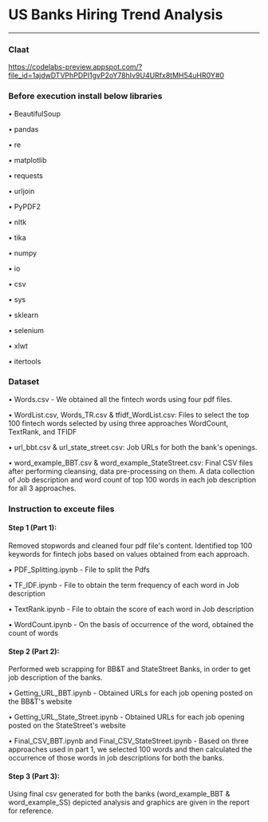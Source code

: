 # US Banks Hiring Trend Analysis
*********************************

### Claat

https://codelabs-preview.appspot.com/?file_id=1ajdwDTVPhPDPI1gvP2oY78hIv9U4URfx8tMH54uHR0Y#0

### Before execution install below libraries
•	BeautifulSoup

•	pandas

•	re

•	matplotlib

•	requests

•	urljoin

•	PyPDF2

•	nltk

•	tika

•	numpy

•	io

•	csv

•	sys

•	sklearn

•	selenium

•	xlwt

•	itertools

### Dataset
•	Words.csv - We obtained all the fintech words using four pdf files.

•	WordList.csv, Words_TR.csv & tfidf_WordList.csv: Files to select the top 100 fintech words selected by using three approaches WordCount, TextRank, and TFIDF

•	url_bbt.csv & url_state_street.csv: Job URLs for both the bank's openings.

•	word_example_BBT.csv & word_example_StateStreet.csv: Final CSV files after performing cleansing, data pre-processing on them. A data collection of Job description and word count of top 100 words in each job description for all 3 approaches.

### Instruction to exceute files
#### Step 1 (Part 1):

Removed stopwords and cleaned four pdf file's content. Identified top 100 keywords for fintech jobs based on values obtained from each approach.

•	PDF_Splitting.ipynb - File to split the Pdfs

•	TF_IDF.ipynb - File to obtain the term frequency of each word in Job description

•	TextRank.ipynb - File to obtain the score of each word in Job description

•	WordCount.ipynb - On the basis of occurrence of the word, obtained the count of words 

#### Step 2 (Part 2): 

Performed web scrapping for BB&T and StateStreet Banks, in order to get job description of the banks.

•	Getting_URL_BBT.ipynb - Obtained URLs for each job opening posted on the BB&T's website

•	Getting_URL_State_Street.ipynb - Obtained URLs for each job opening posted on the StateStreet's website

•	Final_CSV_BBT.ipynb and Final_CSV_StateStreet.ipynb - Based on three approaches used in part 1, we selected 100 words and then calculated the occurrence of those words in job descriptions for both the banks.

#### Step 3 (Part 3):

Using final csv generated for both the banks (word_example_BBT & word_example_SS) depicted analysis and graphics are given in the report for reference.


